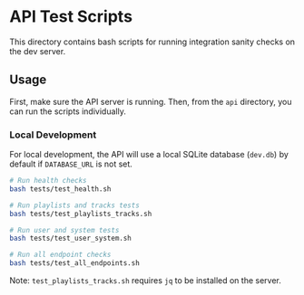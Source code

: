 # API Test Scripts

This directory contains bash scripts for running integration sanity checks on the dev server.

## Usage

First, make sure the API server is running. Then, from the `api` directory, you can run the scripts individually.

### Local Development

For local development, the API will use a local SQLite database (`dev.db`) by default if `DATABASE_URL` is not set.

```bash
# Run health checks
bash tests/test_health.sh

# Run playlists and tracks tests
bash tests/test_playlists_tracks.sh

# Run user and system tests
bash tests/test_user_system.sh

# Run all endpoint checks
bash tests/test_all_endpoints.sh
```

Note: `test_playlists_tracks.sh` requires `jq` to be installed on the server.

